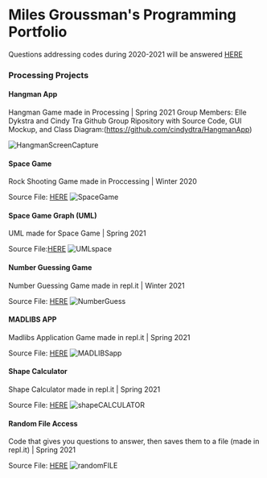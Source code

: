 # Miles Groussman's Programming Portfolio
Questions addressing codes during 2020-2021 will be answered [HERE](mailto:milegrou9598@granitesd.org)

###  Processing Projects 

#### Hangman App 
Hangman Game made in Processing | Spring 2021
Group Members: Elle Dykstra and Cindy Tra
Github Group Ripository with Source Code, GUI Mockup, and Class Diagram:(https://github.com/cindydtra/HangmanApp)


![HangmanScreenCapture](https://github.com/milesgroussman12/ProgrammingPortfolio/blob/a0d8424dd9e0a4d14f59115a5a6edebc55a76578/images/Hangman%20Screen%20Capture.png)


#### Space Game
Rock Shooting Game made in Proccessing | Winter 2020 

Source File: [HERE](https://github.com/milesgroussman12/ProgrammingPortfolio/tree/gh-pages/src/SpaceGame1)
![SpaceGame](https://github.com/milesgroussman12/ProgrammingPortfolio/blob/gh-pages/images/SpaceGame%20image%20.png?raw=true)





#### Space Game Graph (UML)
UML made for Space Game | Spring 2021

Source File:[HERE](https://drive.google.com/file/d/1iLs-Z6m5gxhYveajSEL97TqjnhreXgiq/view?usp=sharing)
![UMLspace](https://github.com/milesgroussman12/ProgrammingPortfolio/blob/gh-pages/images/UML%20for%20SpaceGame.png?raw=true)





#### Number Guessing Game 
Number Guessing Game made in repl.it | Winter 2021

Source File: [HERE](https://replit.com/join/sibnmwqq-milesgroussman)
![NumberGuess](https://github.com/milesgroussman12/ProgrammingPortfolio/blob/gh-pages/images/NumberGuessingGameScreenShot.png?raw=true)





#### MADLIBS APP 
Madlibs Application Game made in repl.it | Spring 2021

Source File: [HERE](https://replit.com/join/uyrwidor-milesgroussman)
![MADLIBSapp](https://github.com/milesgroussman12/ProgrammingPortfolio/blob/13c4d52ceb0b041b4be4ed1b8d88d38f36859b3e/images/MADLIBS(SS).png?raw=true)

 



#### Shape Calculator 
Shape Calculator made in repl.it | Spring 2021 

Source File: [HERE](https://replit.com/join/gtgprejd-milesgroussman)
![shapeCALCULATOR](https://github.com/milesgroussman12/ProgrammingPortfolio/blob/6bb2038a85ec517c641bf1929eb2f72e9175d969/images/ShapeCalculator.png?raw=true)





#### Random File Access 
Code that gives you questions to answer, then saves them to a file (made in repl.it) | Spring 2021

Source File: [HERE](https://replit.com/join/uhqrynjn-milesgroussman)
![randomFILE](https://github.com/milesgroussman12/ProgrammingPortfolio/blob/291130a931f4eef91e1ceb47f6b9fbdf864771c2/images/RandomFileAccess.png?raw=true)
